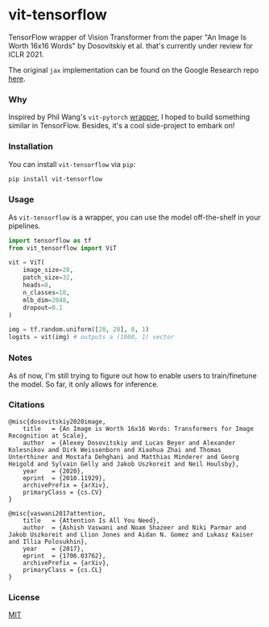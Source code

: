 # vit-tensorflow
TensorFlow wrapper of Vision Transformer from the paper "An Image Is Worth 16x16 Words" by Dosovitskiy et al. that's currently under review for ICLR 2021.

The original `jax` implementation can be found on the Google Research repo [here](https://github.com/google-research/vision_transformer).

###  Why

Inspired by Phil Wang's `vit-pytorch` [wrapper](https://github.com/lucidrains/vit-pytorch), I hoped to build something similar in TensorFlow. Besides, it's a cool side-project to embark on!

###  Installation

You can install `vit-tensorflow` via `pip`:

```bash
pip install vit-tensorflow
```

###  Usage

As `vit-tensorflow` is a wrapper, you can use the model off-the-shelf in your pipelines.

```python
import tensorflow as tf
from vit_tensorflow import ViT

vit = ViT(
    image_size=28,
    patch_size=32,
    heads=8,
    n_classes=10,
    mlb_dim=2048,
    dropout=0.1
)

img = tf.random.uniform([28, 28], 0, 1)
logits = vit(img) # outputs a (1000, 1) vector
```

### Notes
As of now, I'm still trying to figure out how to enable users to train/finetune the model. So far, it only allows for inference.

###  Citations
```
@misc{dosovitskiy2020image,
    title   = {An Image is Worth 16x16 Words: Transformers for Image Recognition at Scale},
    author  = {Alexey Dosovitskiy and Lucas Beyer and Alexander Kolesnikov and Dirk Weissenborn and Xiaohua Zhai and Thomas Unterthiner and Mostafa Dehghani and Matthias Minderer and Georg Heigold and Sylvain Gelly and Jakob Uszkoreit and Neil Houlsby},
    year    = {2020},
    eprint  = {2010.11929},
    archivePrefix = {arXiv},
    primaryClass = {cs.CV}
}
```

```
@misc{vaswani2017attention,
    title   = {Attention Is All You Need},
    author  = {Ashish Vaswani and Noam Shazeer and Niki Parmar and Jakob Uszkoreit and Llion Jones and Aidan N. Gomez and Lukasz Kaiser and Illia Polosukhin},
    year    = {2017},
    eprint  = {1706.03762},
    archivePrefix = {arXiv},
    primaryClass = {cs.CL}
}
```

###  License

[MIT](https://github.com/rish-16/vit-tensorflow/blob/main/LICENSE)
